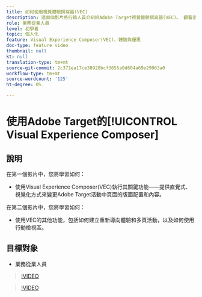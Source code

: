 ```yaml
---
title: 如何使用視覺體驗撰寫器(VEC)
description: 這兩個影片將行銷人員介紹給Adobe Target視覺體驗撰寫器(VEC)。 觀看這些影片，瞭解如何使用VEC建立活動。
role: 業務從業人員
level: 初學者
topic: 個人化
feature: Visual Experience Composer(VEC)、體驗與優惠
doc-type: feature video
thumbnail: null
kt: null
translation-type: tm+mt
source-git-commit: 2c371ea17ce38928bcf3655a0d604a69e29963a0
workflow-type: tm+mt
source-wordcount: '125'
ht-degree: 0%

---
```



# 使用Adobe Target的[!UICONTROL Visual Experience Composer]

## 說明

在第一個影片中，您將學習如何：

* 使用Visual Experience Composer(VEC)執行其關鍵功能——提供直覺式、視覺化方式來變更Adobe Target活動中頁面的版面配置和內容。

在第二個影片中，您將學習如何：

* 使用VEC的其他功能，包括如何建立重新導向體驗和多頁活動，以及如何使用行動檢視區。

## 目標對象

* 業務從業人員

>[!VIDEO](https://video.tv.adobe.com/v/17399/?quality=12)

>[!VIDEO](https://video.tv.adobe.com/v/17401/?quality=12)
